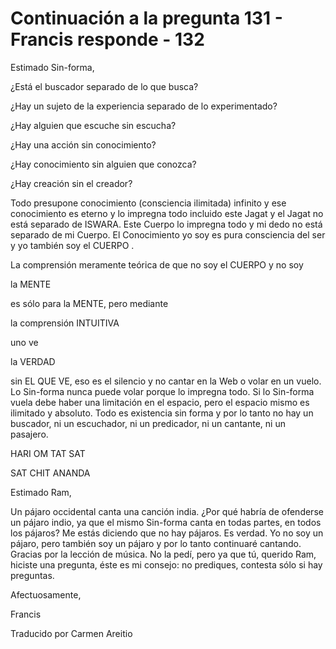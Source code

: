 # Continuación a la pregunta 131 - Francis responde - 132

Estimado Sin-forma,

&iquest;Est&aacute; el buscador separado de lo que busca?

&iquest;Hay un sujeto de la experiencia separado de lo experimentado?

&iquest;Hay alguien que escuche sin escucha?

&iquest;Hay una acci&oacute;n sin conocimiento?

&iquest;Hay conocimiento sin alguien que conozca?

&iquest;Hay creaci&oacute;n sin el creador?

Todo presupone conocimiento (consciencia ilimitada) infinito y ese conocimiento es eterno y lo impregna todo incluido este Jagat y el Jagat no est&aacute; separado de ISWARA. Este Cuerpo lo impregna todo y mi dedo no est&aacute; separado de mi Cuerpo. El Conocimiento yo soy es pura consciencia del ser y yo tambi&eacute;n soy el CUERPO .

La comprensi&oacute;n meramente te&oacute;rica de que no soy el CUERPO y no soy 

la MENTE

 es s&oacute;lo para la MENTE, pero mediante 

la comprensi&oacute;n INTUITIVA

 uno ve 

la VERDAD

 sin EL QUE VE, eso es el silencio y no cantar en la Web o volar en un vuelo. Lo Sin-forma nunca puede volar porque lo impregna todo. Si lo Sin-forma vuela debe haber una limitaci&oacute;n en el espacio, pero el espacio mismo es ilimitado y absoluto. Todo es existencia sin forma y por lo tanto no hay un buscador, ni un escuchador, ni un predicador, ni un cantante, ni un pasajero.

HARI OM TAT SAT

SAT CHIT ANANDA

Estimado Ram,

Un p&aacute;jaro occidental canta una canci&oacute;n india. &iquest;Por qu&eacute; habr&iacute;a de ofenderse un p&aacute;jaro indio, ya que el mismo Sin-forma canta en todas partes, en todos los p&aacute;jaros? Me est&aacute;s diciendo que no hay p&aacute;jaros. Es verdad. Yo no soy un p&aacute;jaro, pero tambi&eacute;n soy un p&aacute;jaro y por lo tanto continuar&eacute; cantando. Gracias por la lecci&oacute;n de m&uacute;sica. No la ped&iacute;, pero ya que t&uacute;, querido Ram, hiciste una pregunta, &eacute;ste es mi consejo: no prediques, contesta s&oacute;lo si hay preguntas.

Afectuosamente, 

Francis 

Traducido por Carmen Areitio

